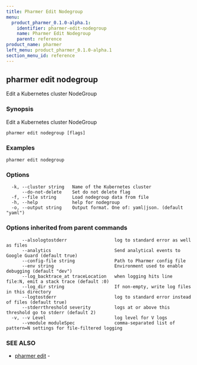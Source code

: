 ```yaml
---
title: Pharmer Edit Nodegroup
menu:
  product_pharmer_0.1.0-alpha.1:
    identifier: pharmer-edit-nodegroup
    name: Pharmer Edit Nodegroup
    parent: reference
product_name: pharmer
left_menu: product_pharmer_0.1.0-alpha.1
section_menu_id: reference
---
```

## pharmer edit nodegroup

Edit a Kubernetes cluster NodeGroup

### Synopsis


Edit a Kubernetes cluster NodeGroup

```
pharmer edit nodegroup [flags]
```

### Examples

```
pharmer edit nodegroup
```

### Options

```
  -k, --cluster string   Name of the Kubernetes cluster
      --do-not-delete    Set do not delete flag
  -f, --file string      Load nodegroup data from file
  -h, --help             help for nodegroup
  -o, --output string    Output format. One of: yaml|json. (default "yaml")
```

### Options inherited from parent commands

```
      --alsologtostderr                  log to standard error as well as files
      --analytics                        Send analytical events to Google Guard (default true)
      --config-file string               Path to Pharmer config file
      --env string                       Environment used to enable debugging (default "dev")
      --log_backtrace_at traceLocation   when logging hits line file:N, emit a stack trace (default :0)
      --log_dir string                   If non-empty, write log files in this directory
      --logtostderr                      log to standard error instead of files (default true)
      --stderrthreshold severity         logs at or above this threshold go to stderr (default 2)
  -v, --v Level                          log level for V logs
      --vmodule moduleSpec               comma-separated list of pattern=N settings for file-filtered logging
```

### SEE ALSO
* [pharmer edit](/docs/reference/pharmer_edit.md)	 - 

